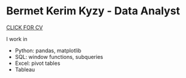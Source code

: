 # Bermet Kerim Kyzy - Data Analyst 

[CLICK FOR CV](https://drive.google.com/file/d/1NtxtmJosk6_EoFkoHaABRba8jdnyOnpS/view?usp=sharing)

I work in
- Python: pandas, matplotlib
- SQL: window functions, subqueries
- Excel: pivot tables
- Tableau 


